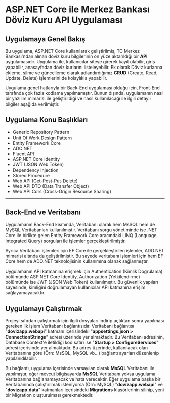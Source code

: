 # ASP.NET Core ile Merkez Bankası Döviz Kuru API Uygulaması

## Uygulamaya Genel Bakış

Bu uygulama, ASP.NET  Core kullanılarak geliştirilmiş, TC Merkez Bankası'ndan alınan döviz kuru bilgilerinin ön yüze aktarıldığı bir **API** uygulamasıdır. Uygulama ile, kullanıcılar siteye girerek kayıt olabilir, giriş yapabilir, anasayfadan döviz kurlarını listeleyebilir. Ek olarak Döviz kurlarına ekleme, silme ve güncelleme olarak adlandırdığımız **CRUD** (Create, Read, Update, Delete) işlemlerini de kolaylıkla yapabilir.

Uygulama genel hatlarıyla bir Back-End uygulaması olduğu için, Front-End tarafında çok fazla kodlama yapılmamıştır. Bunun dışında, uygulamanın nasıl bir yazılım mimarisi ile geliştirildiği ve nasıl kullanılacağı ile ilgili detaylı bilgiler aşağıda verilmiştir.

## Uygulama Konu Başlıkları

* Generic Repository Pattern
* Unit Of Work Design Pattern
* Entity Framework Core
* ADO.NET
* Fluent API
* ASP.NET Core Identity
* JWT (JSON Web Token)
* Dependency Injection
* Stored Procedure
* Web API (Get-Post-Put-Delete)
* Web API DTO (Data Transfer Object)
* Web API Cors (Cross-Origin Resource Sharing)

---

## Back-End ve Veritabanı

Uygulamanın Back-End kısmında, Veritabanı olarak hem MsSQL hem de MySQL Veritabanları kullanılmıştır. Veritabanı sorgu yönetiminde ise .NET Core ile birlikte gelen Entity Framework Core aracındaki LINQ (Language Integrated Query) sorguları ile işlemler gerçekleştirilmiştir.

Ayrıca Veritabanı işlemleri için EF Core ile gerçekleştirilen işlemler, ADO.NET mimarisi altında da geliştirilmiştir. Bu sayede veritabanı işlemleri için hem EF Core hem de ADO.NET teknolojisinin kullanımına olanak sağlanmıştır.

Uygulamanın API katmanına erişmek için Authentication (Kimlik Doğrulama) bölümünde ASP.NET Core Identity, Authorization (Yetkilendirme) bölümünde ise JWT (JSON Web Token) kullanılmıştır. Bu güvenlik yapıları sayesinde, kimliğini doğrulamayan kullanıcılar API katmanına erişim sağlayamayacaktır.

## Uygulamayı Çalıştırmak

Projeyi sıfırdan çalıştırmak için ilgili dosyaları indirip açtıktan sonra yapılması gereken ilk işlem Veritabanı bağlantısıdır. Veritabanı bağlantısı "**dovizapp.webapi**" katmanı içerisindeki "**appsettings.json > ConnectionStrings**" adresi üzerinde yer almaktadır. Bu Veritabanı adresinin, Database Context'e iletildiği kod satırı ise "**Startup > ConfigureServices**" adresi içerisinde yer almaktadır. Bu adres üzerinde, kullanılacak olan Veritabanına göre (Örn: MsSQL, MySQL vb...) bağlantı ayarları düzenlenip yapılanıdılabilir.

Bu bağlantı, uygulama içerisinde varsayılan olarak **MsSQL** Veritabanı ile yapılmıştır, eğer mevcut bilgisayarda **MsSQL**  Veritabanı yoksa uygulama Veritabanına bağlanamayacak ve hata verecektir. Eğer uygulama başka bir Veritabanında çalıştırılmak isteniyorsa (Örn: MySQL) "**dovizapp.webapi**" ve "**dovizapp.data**" katmanları içerisindeki **Migrations** klasörlerinin silinip, yeni bir Migration oluşturulması gerekmektedir.